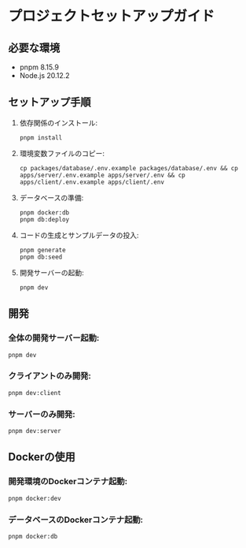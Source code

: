 # プロジェクトセットアップガイド

## 必要な環境
- pnpm 8.15.9
- Node.js 20.12.2

## セットアップ手順

1. 依存関係のインストール:
   ```
   pnpm install
   ```

2. 環境変数ファイルのコピー:
   ```
   cp packages/database/.env.example packages/database/.env && cp apps/server/.env.example apps/server/.env && cp apps/client/.env.example apps/client/.env
   ```

3. データベースの準備:
   ```
   pnpm docker:db
   pnpm db:deploy
   ```

4. コードの生成とサンプルデータの投入:
   ```
   pnpm generate
   pnpm db:seed
   ```

5. 開発サーバーの起動:
   ```
   pnpm dev
   ```

## 開発

### 全体の開発サーバー起動:
```
pnpm dev
```

### クライアントのみ開発:
```
pnpm dev:client
```

### サーバーのみ開発:
```
pnpm dev:server
```

## Dockerの使用

### 開発環境のDockerコンテナ起動:
```
pnpm docker:dev
```

### データベースのDockerコンテナ起動:
```
pnpm docker:db
```